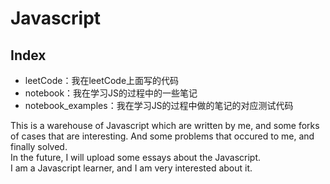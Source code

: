 # Javascript
## Index
* leetCode：我在leetCode上面写的代码
* notebook：我在学习JS的过程中的一些笔记
* notebook_examples：我在学习JS的过程中做的笔记的对应测试代码

This is a warehouse of Javascript which are written by me, and some forks of cases that are interesting. And some problems that occured to me, and finally solved.</br>
In the future, I will upload some essays about the Javascript.</br>
I am a Javascript learner, and I am very interested about it.
